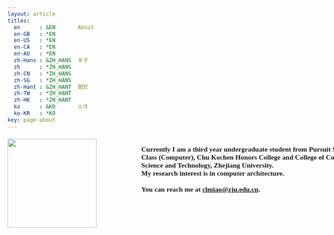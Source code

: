 ```yaml
---
layout: article
titles:
  en      : &EN       About
  en-GB   : *EN
  en-US   : *EN
  en-CA   : *EN
  en-AU   : *EN
  zh-Hans : &ZH_HANS  关于
  zh      : *ZH_HANS
  zh-CN   : *ZH_HANS
  zh-SG   : *ZH_HANS
  zh-Hant : &ZH_HANT  關於
  zh-TW   : *ZH_HANT
  zh-HK   : *ZH_HANT
  ko      : &KO       소개
  ko-KR   : *KO
key: page-about
---
```

<style>
  p#introduction{
   float:right;
   font-family:      Georgia, "Times New Roman", Times, serif;
   font-weight: bold;
   font-size: 110%;
   width: 500px;
   clear: left;
 }
 #allcontent {
  width: 800px;
  padding-top: 5px;
  padding-bottom: 5px;
  margin-left: auto;
  margin-right: auto;
}
</style>
<div id="allcontent">
  <div>
  <p id="introduction">Currently I am a third year undergraduate student from Pursuit Science Class (Computer), Chu Kochen Honors College and College of Computer Science and Technology, Zhejiang University. <br>My research interest is in computer architecture.<br><br>
  You can reach me at <a href="mailto:clmiao@zju.edu.cn">clmiao@zju.edu.cn</a>. </p>

  <img src="../../assets/images/me.JPG" width="200" />
  </div>
</div>
<br>
<br>

